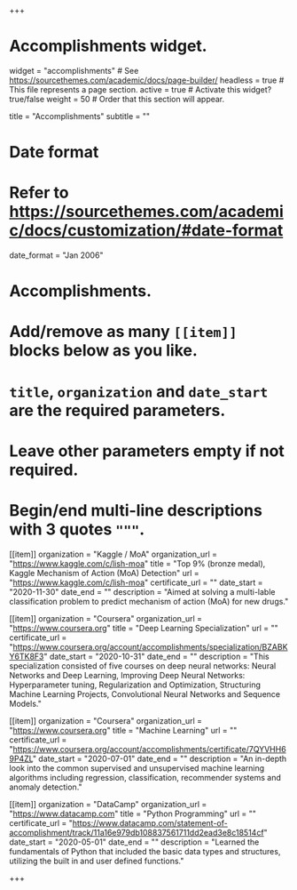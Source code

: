 +++
# Accomplishments widget.
widget = "accomplishments"  # See https://sourcethemes.com/academic/docs/page-builder/
headless = true  # This file represents a page section.
active = true  # Activate this widget? true/false
weight = 50  # Order that this section will appear.

title = "Accomplish&shy;ments"
subtitle = ""

# Date format
#   Refer to https://sourcethemes.com/academic/docs/customization/#date-format
date_format = "Jan 2006"

# Accomplishments.
#   Add/remove as many `[[item]]` blocks below as you like.
#   `title`, `organization` and `date_start` are the required parameters.
#   Leave other parameters empty if not required.
#   Begin/end multi-line descriptions with 3 quotes `"""`.


[[item]]
  organization = "Kaggle / MoA"
  organization_url = "https://www.kaggle.com/c/lish-moa"
  title = "Top 9% (bronze medal), Kaggle Mechanism of Action (MoA) Detection"
  url = "https://www.kaggle.com/c/lish-moa"
  certificate_url = ""
  date_start = "2020-11-30"
  date_end = ""
  description = "Aimed at solving a multi-lable classification problem to predict mechanism of action (MoA) for new drugs."

[[item]]
  organization = "Coursera"
  organization_url = "https://www.coursera.org"
  title = "Deep Learning Specialization"
  url = ""
  certificate_url = "https://www.coursera.org/account/accomplishments/specialization/BZABKY6TK8F3"
  date_start = "2020-10-31"
  date_end = ""
  description = "This specialization consisted of five courses on deep neural networks: Neural Networks and Deep Learning, Improving Deep Neural Networks: Hyperparameter tuning, Regularization and Optimization, Structuring Machine Learning Projects, Convolutional Neural Networks and Sequence Models."

[[item]]
  organization = "Coursera"
  organization_url = "https://www.coursera.org"
  title = "Machine Learning"
  url = ""
  certificate_url = "https://www.coursera.org/account/accomplishments/certificate/7QYVHH69P4ZL"
  date_start = "2020-07-01"
  date_end = ""
  description = "An in-depth look into the common supervised and unsupervised machine learning algorithms including regression, classification, recommender systems and anomaly detection."
  
  
 [[item]]
  organization = "DataCamp"
  organization_url = "https://www.datacamp.com"
  title = "Python Programming"
  url = ""
  certificate_url = "https://www.datacamp.com/statement-of-accomplishment/track/11a16e979db108837561711dd2ead3e8c18514cf"
  date_start = "2020-05-01"
  date_end = ""
  description = "Learned the fundamentals of Python that included the basic data types and structures, utilizing the built in and user defined functions."
  
  
+++

